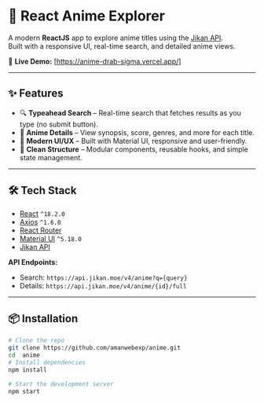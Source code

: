 # 🎌 React Anime Explorer

A modern **ReactJS** app to explore anime titles using the [Jikan API](https://docs.api.jikan.moe/).  
Built with a responsive UI, real-time search, and detailed anime views.

🔗 **Live Demo:** [https://anime-drab-sigma.vercel.app/]

---

## ✨ Features

- 🔍 **Typeahead Search** – Real-time search that fetches results as you type (no submit button).  
- 📄 **Anime Details** – View synopsis, score, genres, and more for each title.  
- 🎨 **Modern UI/UX** – Built with Material UI, responsive and user-friendly.  
- 🧩 **Clean Structure** – Modular components, reusable hooks, and simple state management.

---

## 🛠️ Tech Stack

- [React](https://reactjs.org/) `^18.2.0`  
- [Axios](https://axios-http.com/) `^1.6.0`  
- [React Router](https://reactrouter.com/)  
- [Material UI](https://mui.com/) `^5.18.0`  
- [Jikan API](https://docs.api.jikan.moe/)  

**API Endpoints:**
- Search: `https://api.jikan.moe/v4/anime?q={query}`
- Details: `https://api.jikan.moe/v4/anime/{id}/full`

---

## 📦 Installation

```bash
# Clone the repo
git clone https://github.com/amanwebexp/anime.git
cd  anime
# Install dependencies
npm install

# Start the development server
npm start
